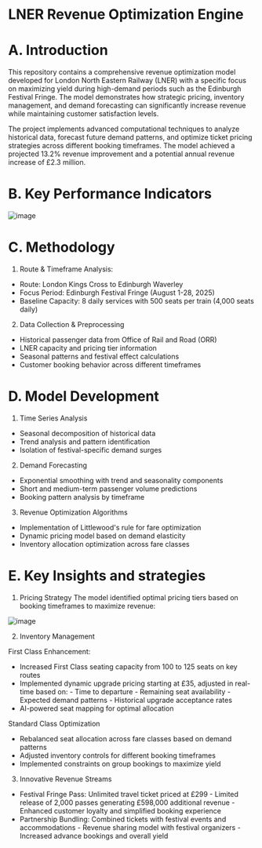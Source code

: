 # LNER Revenue Optimization Engine

# A. Introduction

This repository contains a comprehensive revenue optimization model developed for London North Eastern Railway (LNER) with a specific focus on maximizing yield during high-demand periods such as the Edinburgh Festival Fringe. The model demonstrates how strategic pricing, inventory management, and demand forecasting can significantly increase revenue while maintaining customer satisfaction levels.

The project implements advanced computational techniques to analyze historical data, forecast future demand patterns, and optimize ticket pricing strategies across different booking timeframes. The model achieved a projected 13.2% revenue improvement and a potential annual revenue increase of £2.3 million.

# B. Key Performance Indicators 

![image](https://github.com/user-attachments/assets/5d49d4bf-3eae-48de-a2ee-99b3440d6610)

# C. Methodology 

1. Route & Timeframe Analysis:
- Route: London Kings Cross to Edinburgh Waverley
- Focus Period: Edinburgh Festival Fringe (August 1-28, 2025)
- Baseline Capacity: 8 daily services with 500 seats per train (4,000 seats daily)

2. Data Collection & Preprocessing
- Historical passenger data from Office of Rail and Road (ORR)
- LNER capacity and pricing tier information
- Seasonal patterns and festival effect calculations
- Customer booking behavior across different timeframes

# D. Model Development

1. Time Series Analysis
- Seasonal decomposition of historical data
- Trend analysis and pattern identification
- Isolation of festival-specific demand surges

2. Demand Forecasting
- Exponential smoothing with trend and seasonality components
- Short and medium-term passenger volume predictions
- Booking pattern analysis by timeframe

3. Revenue Optimization Algorithms
- Implementation of Littlewood's rule for fare optimization
- Dynamic pricing model based on demand elasticity
- Inventory allocation optimization across fare classes

# E. Key Insights and strategies

1. Pricing Strategy
The model identified optimal pricing tiers based on booking timeframes to maximize revenue:

![image](https://github.com/user-attachments/assets/b8cb4711-5355-4ae4-b3ea-76531f0ab085)

2. Inventory Management

First Class Enhancement: 
- Increased First Class seating capacity from 100 to 125 seats on key routes
- Implemented dynamic upgrade pricing starting at £35, adjusted in real-time based on:
        - Time to departure
        - Remaining seat availability
        - Expected demand patterns
        - Historical upgrade acceptance rates
- AI-powered seat mapping for optimal allocation

Standard Class Optimization
- Rebalanced seat allocation across fare classes based on demand patterns
- Adjusted inventory controls for different booking timeframes
- Implemented constraints on group bookings to maximize yield

3. Innovative Revenue Streams
- Festival Fringe Pass: Unlimited travel ticket priced at £299
        - Limited release of 2,000 passes generating £598,000 additional revenue
        - Enhanced customer loyalty and simplified booking experience
- Partnership Bundling: Combined tickets with festival events and accommodations
        - Revenue sharing model with festival organizers
        - Increased advance bookings and overall yield


